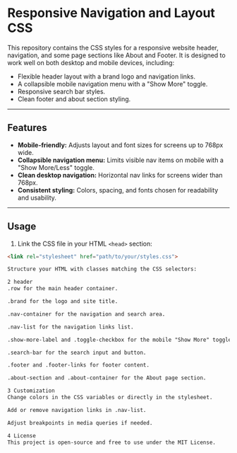 # Responsive Navigation and Layout CSS

This repository contains the CSS styles for a responsive website header, navigation, and some page sections like About and Footer. It is designed to work well on both desktop and mobile devices, including:

- Flexible header layout with a brand logo and navigation links.
- A collapsible mobile navigation menu with a "Show More" toggle.
- Responsive search bar styles.
- Clean footer and about section styling.

---

## Features

- **Mobile-friendly:** Adjusts layout and font sizes for screens up to 768px wide.
- **Collapsible navigation menu:** Limits visible nav items on mobile with a "Show More/Less" toggle.
- **Clean desktop navigation:** Horizontal nav links for screens wider than 768px.
- **Consistent styling:** Colors, spacing, and fonts chosen for readability and usability.

---

## Usage

1. Link the CSS file in your HTML `<head>` section:

```html
<link rel="stylesheet" href="path/to/your/styles.css">

Structure your HTML with classes matching the CSS selectors:

2 header
.row for the main header container.

.brand for the logo and site title.

.nav-container for the navigation and search area.

.nav-list for the navigation links list.

.show-more-label and .toggle-checkbox for the mobile "Show More" toggle.

.search-bar for the search input and button.

.footer and .footer-links for footer content.

.about-section and .about-container for the About page section.

3 Customization
Change colors in the CSS variables or directly in the stylesheet.

Add or remove navigation links in .nav-list.

Adjust breakpoints in media queries if needed.

4 License
This project is open-source and free to use under the MIT License.
